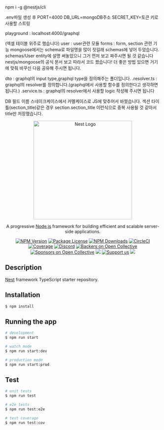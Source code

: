 npm i -g @nestjs/cli

.env파일 생성 후
PORT=4000
DB_URL=mongoDB주소
SECRET_KEY=토큰 키로 사용할 스트링

playground : localhost:4000/graphql

(엑셀 테이블 위주로 했습니다)
user : user관련 모듈
forms : form, section 관련 기능
mongoose에서는 schema로 파일명을 많이 짓길래 schemas에 넣어 두었습니다.
schemas/User entity에 설명 써놓았으니 그거 먼저 보고 짜주시면 될 것 같습니다
nestjs/mongoose의 공식 문서 보고 따라서 코드 짰습니다! 더 좋은 방법 있으면 거기에 맞춰 바꾸신 다음 공유해 주시면 됩니다.

dto : graphql의 input type,graphql type을 정의해주는 폴더입니다.
.resolver.ts : graphql의 resolver를 정의합니다.(graphql에서 사용할 함수를 정의한다고 생각하면 됩니다.)
.service.ts : graphql의 resolver에서 사용할 logic 작성해 주시면 됩니다

DB 필드 이름
스네이크케이스에서 카멜케이스로 JS에 맞추어서 바꿨습니다.
섹션 타이틀(section_title)같은 경우 section.section_title 이런식으로 중복 사용될 것 같아서 title만 저장했습니다.

<p align="center">
  <a href="http://nestjs.com/" target="blank"><img src="https://nestjs.com/img/logo_text.svg" width="320" alt="Nest Logo" /></a>
</p>

[circleci-image]: https://img.shields.io/circleci/build/github/nestjs/nest/master?token=abc123def456
[circleci-url]: https://circleci.com/gh/nestjs/nest

  <p align="center">A progressive <a href="http://nodejs.org" target="_blank">Node.js</a> framework for building efficient and scalable server-side applications.</p>
    <p align="center">
<a href="https://www.npmjs.com/~nestjscore" target="_blank"><img src="https://img.shields.io/npm/v/@nestjs/core.svg" alt="NPM Version" /></a>
<a href="https://www.npmjs.com/~nestjscore" target="_blank"><img src="https://img.shields.io/npm/l/@nestjs/core.svg" alt="Package License" /></a>
<a href="https://www.npmjs.com/~nestjscore" target="_blank"><img src="https://img.shields.io/npm/dm/@nestjs/common.svg" alt="NPM Downloads" /></a>
<a href="https://circleci.com/gh/nestjs/nest" target="_blank"><img src="https://img.shields.io/circleci/build/github/nestjs/nest/master" alt="CircleCI" /></a>
<a href="https://coveralls.io/github/nestjs/nest?branch=master" target="_blank"><img src="https://coveralls.io/repos/github/nestjs/nest/badge.svg?branch=master#9" alt="Coverage" /></a>
<a href="https://discord.gg/G7Qnnhy" target="_blank"><img src="https://img.shields.io/badge/discord-online-brightgreen.svg" alt="Discord"/></a>
<a href="https://opencollective.com/nest#backer" target="_blank"><img src="https://opencollective.com/nest/backers/badge.svg" alt="Backers on Open Collective" /></a>
<a href="https://opencollective.com/nest#sponsor" target="_blank"><img src="https://opencollective.com/nest/sponsors/badge.svg" alt="Sponsors on Open Collective" /></a>
  <a href="https://paypal.me/kamilmysliwiec" target="_blank"><img src="https://img.shields.io/badge/Donate-PayPal-ff3f59.svg"/></a>
    <a href="https://opencollective.com/nest#sponsor"  target="_blank"><img src="https://img.shields.io/badge/Support%20us-Open%20Collective-41B883.svg" alt="Support us"></a>
  <a href="https://twitter.com/nestframework" target="_blank"><img src="https://img.shields.io/twitter/follow/nestframework.svg?style=social&label=Follow"></a>
</p>
  <!--[![Backers on Open Collective](https://opencollective.com/nest/backers/badge.svg)](https://opencollective.com/nest#backer)
  [![Sponsors on Open Collective](https://opencollective.com/nest/sponsors/badge.svg)](https://opencollective.com/nest#sponsor)-->

## Description

[Nest](https://github.com/nestjs/nest) framework TypeScript starter repository.

## Installation

```bash
$ npm install
```

## Running the app

```bash
# development
$ npm run start

# watch mode
$ npm run start:dev

# production mode
$ npm run start:prod
```

## Test

```bash
# unit tests
$ npm run test

# e2e tests
$ npm run test:e2e

# test coverage
$ npm run test:cov
```
